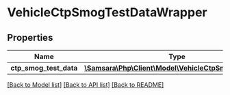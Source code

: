 # VehicleCtpSmogTestDataWrapper

## Properties
Name | Type | Description | Notes
------------ | ------------- | ------------- | -------------
**ctp_smog_test_data** | [**\Samsara\Php\Client\Model\VehicleCtpSmogTestData[]**](VehicleCtpSmogTestData.md) |  | [optional] 

[[Back to Model list]](../../README.md#documentation-for-models) [[Back to API list]](../../README.md#documentation-for-api-endpoints) [[Back to README]](../../README.md)

